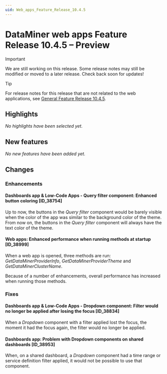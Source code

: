 ```yaml
---
uid: Web_apps_Feature_Release_10.4.5
---
```


# DataMiner web apps Feature Release 10.4.5 – Preview

> [!IMPORTANT]
> We are still working on this release. Some release notes may still be modified or moved to a later release. Check back soon for updates!

> [!TIP]
> For release notes for this release that are not related to the web applications, see [General Feature Release 10.4.5](xref:General_Feature_Release_10.4.5).

## Highlights

*No highlights have been selected yet.*

## New features

*No new features have been added yet.*

## Changes

### Enhancements

#### Dashboards app & Low-Code Apps - Query filter component: Enhanced button coloring [ID_38754]

<!-- MR 10.3.0 [CU14] / 10.4.0 [CU2] - FR 10.4.5 -->

Up to now, the buttons in the *Query filter* component would be barely visible when the color of the app was similar to the background color of the theme. From now on, the buttons in the *Query filter* component will always have the text color of the theme.

#### Web apps: Enhanced performance when running methods at startup [ID_38999]

<!-- MR 10.3.0 [CU14] / 10.4.0 [CU2] - FR 10.4.5 -->

When a web app is opened, three methods are run: *GetDataMinerProviderInfo*, *GetDataMinerProviderTheme* and *GetDataMinerClusterName*.

Because of a number of enhancements, overall performance has increased when running those methods.

### Fixes

#### Dashboards app & Low-Code Apps - Dropdown component: Filter would no longer be applied after losing the focus [ID_38834]

<!-- MR 10.3.0 [CU14] / 10.4.0 [CU2] - FR 10.4.5 -->

When a *Dropdown* component with a filter applied lost the focus, the moment it had the focus again, the filter would no longer be applied.

#### Dashboards app: Problem with Dropdown components on shared dashboards [ID_38953]

<!-- MR 10.3.0 [CU14] / 10.4.0 [CU2] - FR 10.4.5 -->

When, on a shared dashboard, a *Dropdown* component had a time range or service definition filter applied, it would not be possible to use that component.
